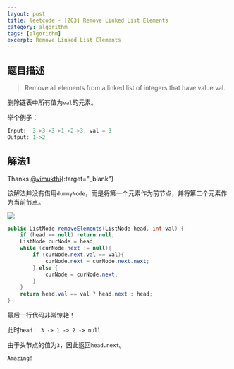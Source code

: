 ```yaml
---
layout: post
title: leetcode - [203] Remove Linked List Elements
category: algorithm
tags: [algorithm]
excerpt: Remove Linked List Elements
---
```


## 题目描述  

> Remove all elements from a linked list of integers that have value val.  

删除链表中所有值为`val`的元素。  


举个例子：  

``` java
Input:  3->3->3->1->2->3, val = 3
Output: 1->2
```

## 解法1


Thanks [@vimukthi](https://leetcode.com/problems/remove-linked-list-elements/discuss/57331/Accepted-7-line-clean-java-solution){:target="_blank"}  

该解法并没有借用`dummyNode`，而是将第一个元素作为前节点，并将第二个元素作为当前节点。  
 

![](https://yyc-images.oss-cn-beijing.aliyuncs.com/leetcode_203_common.png)  

``` java
public ListNode removeElements(ListNode head, int val) {
    if (head == null) return null;
    ListNode curNode = head;
    while (curNode.next != null){
        if (curNode.next.val == val){
            curNode.next = curNode.next.next;
        } else {
            curNode = curNode.next;
        }
    }
    return head.val == val ? head.next : head;
}
```

最后一行代码非常惊艳！ 

此时`head： 3 -> 1 -> 2 -> null`  

由于头节点的值为`3`，因此返回`head.next`。  


`Amazing!`